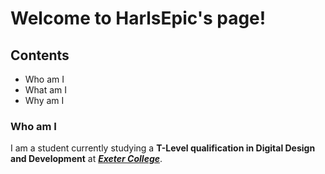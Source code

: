 # Welcome to HarlsEpic's page!

## Contents

- Who am I
- What am I
- Why am I

### Who am I

I am a student currently studying a **T-Level qualification in Digital Design and Development** at ***[Exeter College](https://exe-coll.ac.uk/)***. 

